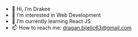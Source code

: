 - 👋 Hi, I’m Drakee
- 👀 I’m interested in Web Development
- 🌱 I’m currently learning React JS
- 📫 How to reach me: dragan.bijelic63@gmail.com

<!---
Drakee01/Drakee01 is a ✨ special ✨ repository because its `README.md` (this file) appears on your GitHub profile.
You can click the Preview link to take a look at your changes.
--->
